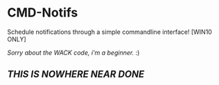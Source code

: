 # CMD-Notifs
Schedule notifications through a simple commandline interface! [WIN10 ONLY] 

_Sorry about the WACK code, i'm a beginner._ :)

## ___THIS IS NOWHERE NEAR DONE___
